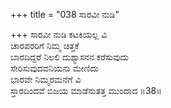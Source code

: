 +++
title = "038 ಸಾರವೀ ನುಡಿ"

+++
ಸಾರವೀ ನುಡಿ ಕಟಕಿಯಲ್ಲ ವಿ  
ಚಾರಪರರಿಗೆ ನಿಮ್ಮ ಚಿತ್ತಕೆ   
ಬಾರದಿದ್ದರೆ ನಿಲಲಿ ದುಶ್ಯಾಸನನ ಕರೆಸುವುದು   
ಸೇರಿಸುವುದವನಿಯನು ಮೇಣಿದು   
ಭಾರವೇ ನಿಮ್ಮರಮನೆಗೆ ವಿ  
ಸ್ತಾರದಿಂದವೆ ಬಿಜಯ ಮಾಡೆನುತತ್ತ ಮುಂದಾದ       ॥38॥
